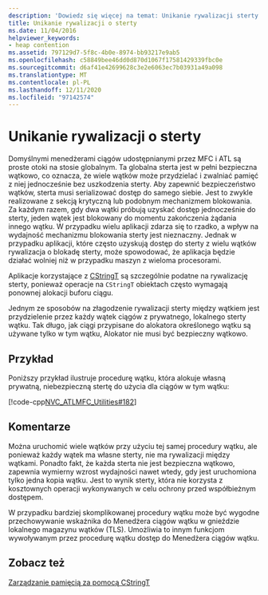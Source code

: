 ```yaml
---
description: 'Dowiedz się więcej na temat: Unikanie rywalizacji sterty'
title: Unikanie rywalizacji o sterty
ms.date: 11/04/2016
helpviewer_keywords:
- heap contention
ms.assetid: 797129d7-5f8c-4b0e-8974-bb93217e9ab5
ms.openlocfilehash: c58849bee46dd0d870d1067f17581429339fbc0e
ms.sourcegitcommit: d6af41e42699628c3e2e6063ec7b03931a49a098
ms.translationtype: MT
ms.contentlocale: pl-PL
ms.lasthandoff: 12/11/2020
ms.locfileid: "97142574"
---
```

# <a name="avoidance-of-heap-contention"></a>Unikanie rywalizacji o sterty

Domyślnymi menedżerami ciągów udostępnianymi przez MFC i ATL są proste otoki na stosie globalnym. Ta globalna sterta jest w pełni bezpieczna wątkowo, co oznacza, że wiele wątków może przydzielać i zwalniać pamięć z niej jednocześnie bez uszkodzenia sterty. Aby zapewnić bezpieczeństwo wątków, sterta musi serializować dostęp do samego siebie. Jest to zwykle realizowane z sekcją krytyczną lub podobnym mechanizmem blokowania. Za każdym razem, gdy dwa wątki próbują uzyskać dostęp jednocześnie do sterty, jeden wątek jest blokowany do momentu zakończenia żądania innego wątku. W przypadku wielu aplikacji zdarza się to rzadko, a wpływ na wydajność mechanizmu blokowania sterty jest nieznaczny. Jednak w przypadku aplikacji, które często uzyskują dostęp do sterty z wielu wątków rywalizacja o blokadę sterty, może spowodować, że aplikacja będzie działać wolniej niż w przypadku maszyn z wieloma procesorami.

Aplikacje korzystające z [CStringT](../atl-mfc-shared/reference/cstringt-class.md) są szczególnie podatne na rywalizację sterty, ponieważ operacje na `CStringT` obiektach często wymagają ponownej alokacji buforu ciągu.

Jednym ze sposobów na złagodzenie rywalizacji sterty między wątkiem jest przydzielenie przez każdy wątek ciągów z prywatnego, lokalnego sterty wątku. Tak długo, jak ciągi przypisane do alokatora określonego wątku są używane tylko w tym wątku, Alokator nie musi być bezpieczny wątkowo.

## <a name="example"></a>Przykład

Poniższy przykład ilustruje procedurę wątku, która alokuje własną prywatną, niebezpieczną stertę do użycia dla ciągów w tym wątku:

[!code-cpp[NVC_ATLMFC_Utilities#182](../atl-mfc-shared/codesnippet/cpp/avoidance-of-heap-contention_1.cpp)]

## <a name="comments"></a>Komentarze

Można uruchomić wiele wątków przy użyciu tej samej procedury wątku, ale ponieważ każdy wątek ma własne sterty, nie ma rywalizacji między wątkami. Ponadto fakt, że każda sterta nie jest bezpieczna wątkowo, zapewnia wymierny wzrost wydajności nawet wtedy, gdy jest uruchomiona tylko jedna kopia wątku. Jest to wynik sterty, która nie korzysta z kosztownych operacji wykonywanych w celu ochrony przed współbieżnym dostępem.

W przypadku bardziej skomplikowanej procedury wątku może być wygodne przechowywanie wskaźnika do Menedżera ciągów wątku w gnieździe lokalnego magazynu wątków (TLS). Umożliwia to innym funkcjom wywoływanym przez procedurę wątku dostęp do Menedżera ciągów wątku.

## <a name="see-also"></a>Zobacz też

[Zarządzanie pamięcią za pomocą CStringT](../atl-mfc-shared/memory-management-with-cstringt.md)
